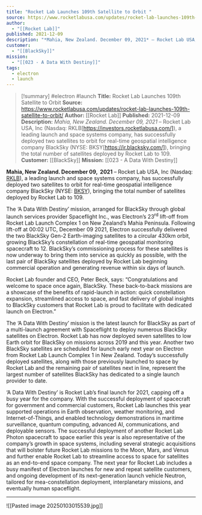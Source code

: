 ```yaml
---
title: "Rocket Lab Launches 109th Satellite to Orbit "
source: https://www.rocketlabusa.com/updates/rocket-lab-launches-109th-satellite-to-orbit/
author:
  - "[[Rocket Lab]]"
published: 2021-12-09
description: "*Mahia, New Zealand. December 09, 2021* – Rocket Lab USA, Inc (Nasdaq: RKLB[https://investors.rocketlabusa.com/]), a leading launch and space systems company, has successfully deployed two satellites to orbit for real-time geospatial intelligence company BlackSky (NYSE: BKSY[https://ir.blacksky.com/]), bringing the total number of satellites deployed by Rocket Lab to 109."
customer:
  - "[[BlackSky]]"
mission:
  - "[[023 - A Data With Destiny]]"
tags:
  - electron
  - launch
---
```

>[!summary]
#electron #launch
**Title:** Rocket Lab Launches 109th Satellite to Orbit 
**Source:** https://www.rocketlabusa.com/updates/rocket-lab-launches-109th-satellite-to-orbit/
**Author:** [[Rocket Lab]]
**Published:** 2021-12-09
**Description:** *Mahia, New Zealand. December 09, 2021* – Rocket Lab USA, Inc (Nasdaq: RKLB[https://investors.rocketlabusa.com/]), a leading launch and space systems company, has successfully deployed two satellites to orbit for real-time geospatial intelligence company BlackSky (NYSE: BKSY[https://ir.blacksky.com/]), bringing the total number of satellites deployed by Rocket Lab to 109.
**Customer:** [[BlackSky]]
**Mission:** [[023 - A Data With Destiny]]

**Mahia, New Zealand. December 09,  2021** – Rocket Lab USA, Inc (Nasdaq: [RKLB](https://investors.rocketlabusa.com/)), a leading launch and space systems company, has successfully deployed two satellites to orbit for real-time geospatial intelligence company BlackSky (NYSE: [BKSY](https://ir.blacksky.com/)), bringing the total number of satellites deployed by Rocket Lab to 109.

The ‘A Data With Destiny’ mission, arranged for BlackSky through global launch services provider Spaceflight Inc., was Electron’s 23<sup>rd</sup> lift-off from Rocket Lab Launch Complex 1 on New Zealand’s Mahia Peninsula. Following lift-off at 00:02 UTC, December 09 2021, Electron successfully delivered the two BlackSky Gen-2 Earth-imaging satellites to a circular 430km orbit, growing BlackSky’s constellation of real-time geospatial monitoring spacecraft to 12. BlackSky’s commissioning process for these satellites is now underway to bring them into service as quickly as possible, with the last pair of BlackSky satellites deployed by Rocket Lab beginning commercial operation and generating revenue within six days of launch.

Rocket Lab founder and CEO, Peter Beck, says: “Congratulations and welcome to space once again, BlackSky. These back-to-back missions are a showcase of the benefits of rapid-launch in action: quick constellation expansion, streamlined access to space, and fast delivery of global insights to BlackSky customers that Rocket Lab is proud to facilitate with dedicated launch on Electron.”

The ‘A Data With Destiny’ mission is the latest launch for BlackSky as part of a multi-launch agreement with Spaceflight to deploy numerous BlackSky satellites on Electron. Rocket Lab has now deployed seven satellites to low Earth orbit for BlackSky on missions across 2019 and this year. Another two BlackSky satellites are scheduled for launch early next year on Electron from Rocket Lab Launch Complex 1 in New Zealand. Today’s successfully deployed satellites, along with those previously launched to space by Rocket Lab and the remaining pair of satellites next in line, represent the largest number of satellites BlackSky has dedicated to a single launch provider to date.

‘A Data With Destiny’ is Rocket Lab’s final launch for 2021, capping off a busy year for the company. With the successful deployment of spacecraft for government and commercial customers, Rocket Lab launches this year supported operations in Earth observation, weather monitoring, and Internet-of-Things, and enabled technology demonstrations in maritime surveillance, quantum computing, advanced AI, communications, and deployable sensors. The successful deployment of another Rocket Lab Photon spacecraft to space earlier this year is also representative of the company’s growth in space systems, including several strategic acquisitions that will bolster future Rocket Lab missions to the Moon, Mars, and Venus and further enable Rocket Lab to streamline access to space for satellites as an end-to-end space company. The next year for Rocket Lab includes a busy manifest of Electron launches for new and repeat satellite customers, and ongoing development of its next-generation launch vehicle Neutron, tailored for mea-constellation deployment, interplanetary missions, and eventually human spaceflight.

---

![[Pasted image 20250103015539.jpg]]